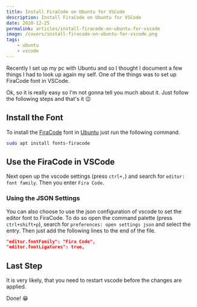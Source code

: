 ```yaml
---
title: Install FiraCode on Ubuntu for VSCode
description: Install FiraCode on Ubuntu for VSCode
date: 2020-12-25
permalink: articles/install-firacode-on-ubuntu-for-vscode
image: /covers/install-firacode-on-ubuntu-for-vscode.png
tags: 
    - ubuntu
    - vscode
---
```


Recently I set up my pc with Ubuntu and so I thought I document a few things I had to look up again my self. One of the things was to set up FiraCode font in VSCode.

<!-- more -->

Ok, so it is really easy so I'm not gonna tell you much about it. Just follow the following steps and that's it 😉

## Install the Font

To install the [FiraCode](https://github.com/tonsky/FiraCode) font in [Ubuntu](https://ubuntu.com) just run the following command.

```bash
sudo apt install fonts-firacode
```

## Use the FiraCode in VSCode

Next open up the vscode settings (press `ctrl+,`) and search for `editor: font family`. Then you enter `Fira Code`. 

### Using the JSON Settings

You can also choose to use the json configuration of vscode to set the editor font to FiraCode. To do so open the command palette (press `ctrl+shift+p`), search for `preferences: open settings json` and select the entry. Then just add the following lines to the end of the file.

```json
"editor.fontFamily": "Fira Code",
"editor.fontLigatures": true,
```

## Last Step

It is very likely, that you need to restart vscode before the changes are applied.

Done! 😁